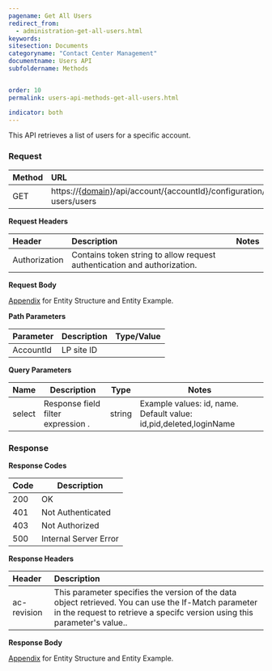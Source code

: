 ```yaml
---
pagename: Get All Users
redirect_from:
  - administration-get-all-users.html
keywords:
sitesection: Documents
categoryname: "Contact Center Management"
documentname: Users API
subfoldername: Methods


order: 10
permalink: users-api-methods-get-all-users.html

indicator: both
---
```


This API retrieves a list of users for a specific account.

### Request

 |Method|URL |
 |:------|:-------- |
 |GET|https://[{domain}](/agent-domain-domain-api.html)/api/account/{accountId}/configuration/le-users/users  |

**Request Headers**

| Header | Description | Notes|
|:-------  |:-------------- | :--- |
|Authorization | Contains token string to allow request authentication and authorization. |


**Request Body**

[Appendix](administration-users-appendix.html) for Entity Structure and Entity Example.

**Path Parameters**

 |Parameter|  Description|   Type/Value  |
|:-------  |:-------------- | :--- |
 |AccountId|            LP site ID|             |

 **Query Parameters**

 | Name            | Description                                                                  | Type    | Notes                                          |
 |-----------------|------------------------------------------------------------------------------|---------|------------------------------------------------|
 | select          | Response field filter expression .                           | string  | Example values: id, name. Default value: id,pid,deleted,loginName  |


### Response


**Response Codes**

| Code | Description           |
|------|-----------------------|
| 200  | OK                    |
| 401  | Not Authenticated     |
| 403  | Not Authorized        |      
| 500  | Internal Server Error |

**Response Headers**

 |Header  |Description |
| :-------  | :-----  |
| ac-revision | This parameter specifies the version of the data object retrieved. You can use the If-Match parameter in the request to retrieve a specifc version using this parameter's value.. |

**Response Body**

[Appendix](administration-users-appendix.html) for Entity Structure and Entity Example.
